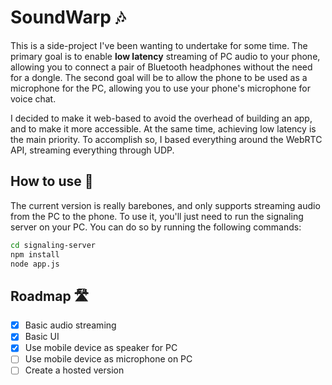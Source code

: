 # SoundWarp 🎶

This is a side-project I've been wanting to undertake for some time. The primary goal is to enable **low latency** streaming of PC audio to your phone, allowing you to connect a pair of Bluetooth headphones without the need for a dongle. 
The second goal will be to allow the phone to be used as a microphone for the PC, allowing you to use your phone's microphone for voice chat.

I decided to make it web-based to avoid the overhead of building an app, and to make it more accessible. At the same time, achieving low latency is the main priority. To accomplish so, I based everything around the WebRTC API, streaming everything through UDP.

## How to use 📖

The current version is really barebones, and only supports streaming audio from the PC to the phone. To use it, you'll just need to run the signaling server on your PC. You can do so by running the following commands:

```bash
cd signaling-server
npm install
node app.js
```

## Roadmap 🛣️

* [x] Basic audio streaming
* [x] Basic UI
* [x] Use mobile device as speaker for PC
* [ ] Use mobile device as microphone on PC
* [ ] Create a hosted version